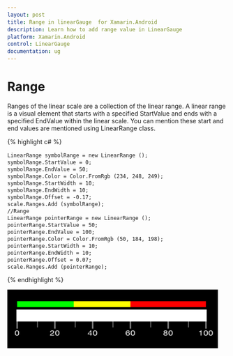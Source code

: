 ```yaml
---
layout: post
title: Range in linearGauge  for Xamarin.Android
description: Learn how to add range value in LinearGauge
platform: Xamarin.Android
control: LinearGauge
documentation: ug
---
```


# Range

Ranges of the linear scale are a collection of the linear range. A linear range is a visual element that starts with a specified StartValue and ends with a specified EndValue within the linear scale. You can mention these start and end values are mentioned using LinearRange class.

{% highlight c# %}

    LinearRange symbolRange = new LinearRange ();
    symbolRange.StartValue = 0;
    symbolRange.EndValue = 50;
    symbolRange.Color = Color.FromRgb (234, 248, 249);
    symbolRange.StartWidth = 10;
    symbolRange.EndWidth = 10;
    symbolRange.Offset = -0.17;
    scale.Ranges.Add (symbolRange);
    //Range
    LinearRange pointerRange = new LinearRange ();
    pointerRange.StartValue = 50;
    pointerRange.EndValue = 100;
    pointerRange.Color = Color.FromRgb (50, 184, 198);
    pointerRange.StartWidth = 10;
    pointerRange.EndWidth = 10; 
    pointerRange.Offset = 0.07;                       
    scale.Ranges.Add (pointerRange); 

{% endhighlight %}

![](images/Ranges.png)